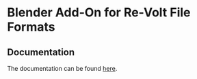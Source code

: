 # Blender Add-On for Re-Volt File Formats

## Documentation
The documentation can be found [here](https://yethiel.github.io/re-volt-addon/).